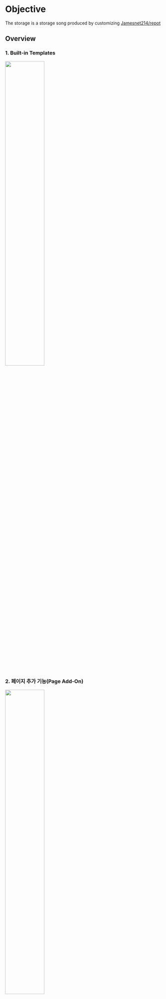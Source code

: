 # Objective
The storage is a storage song produced by customizing [Jamesnet214/repot](https://github.com/jamesnet214/report)
## Overview
### 1. Built-in Templates

<img src="https://user-images.githubusercontent.com/54387261/236680690-a2b5dc26-b173-497a-bf38-4269634e4bbb.png" width="50%" height="50%"/>

### 2. 페이지 추가 기능(Page Add-On)

<img src="https://user-images.githubusercontent.com/54387261/236680906-c73249ad-ca7a-469a-a8ad-c8a75a1319bf.png" width="50%" height="50%"/>

### 3. Tool 좌, 상 위치 정렬(Tool left, Top Alignment of locations)
<img src="https://user-images.githubusercontent.com/54387261/236681168-34f066d9-d883-42dd-bbc9-eac6b88139e7.png" width="50%" height="50%"/>

### 4. 테이블 가로 길이 똑같게(The table is the same length)

### 5. PDF 출력
TBD...TBD...



---
<a href="https://github.com/jamesnet214/objective/graphs/contributors">
  <img src="https://contrib.rocks/image?repo=jamesnet214/objective" />
</a>

Made with [contrib.rocks](https://contrib.rocks).
